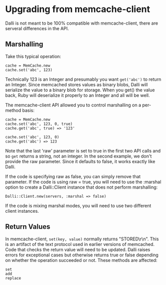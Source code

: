 Upgrading from memcache-client
========

Dalli is not meant to be 100% compatible with memcache-client, there are serveral differences in the API.


Marshalling
---------------

Take this typical operation:

    cache = MemCache.new
    cache.set('abc', 123)

Technically 123 is an Integer and presumably you want `get('abc')` to return an Integer.  Since memcached stores values as binary blobs, Dalli will serialize the value to a binary blob for storage.  When you get() the value back, Ruby will deserialize it properly to an Integer and all will be well.

The memcache-client API allowed you to control marshalling on a per-method basis:

	cache = MemCache.new
    cache.set('abc', 123, 0, true)
    cache.get('abc', true) => '123'
  
    cache.set('abc', 123, 0)
    cache.get('abc') => 123

Note that the last 'raw' parameter is set to true in the first two API calls and so `get` returns a string, not an integer.  In the second example, we don't provide the raw parameter.  Since it defaults to false, it works exactly like Dalli.

If the code is specifying raw as false, you can simply remove that parameter.  If the code is using raw = true, you will need to use the :marshal option to create a Dalli::Client instance that does not perform marshalling:

    Dalli::Client.new(servers, :marshal => false)

If the code is mixing marshal modes, you will need to use two different client instances.


Return Values
----------------

In memcache-client, `set(key, value)` normally returns "STORED\r\n".  This is an artifact of the text protocol used in earlier versions of memcached.  Code that checks the return value will need to be updated.  Dalli raises errors for exceptional cases but otherwise returns true or false depending on whether the operation succeeded or not.  These methods are affected:

    set
    add
    replace
